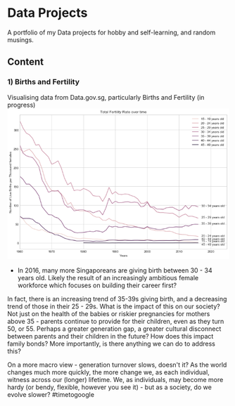 # Data Projects

A portfolio of my Data projects for hobby and self-learning, and random musings.

## Content
### 1) Births and Fertility
Visualising data from Data.gov.sg, particularly Births and Fertility (in progress)
![](TFR.png?raw=true)
- In 2016, many more Singaporeans are giving birth between 30 - 34 years old. Likely the result of an increasingly ambitious female workforce which focuses on building their career first?

In fact, there is an increasing trend of 35-39s giving birth, and a decreasing trend of those in their 25 - 29s. What is the impact of this on our society? Not just on the health of the babies or riskier pregnancies for mothers above 35  - parents continue to provide for their children, even as they turn 50, or 55. Perhaps a greater generation gap, a greater cultural disconnect between parents and their children in the future? How does this impact family bonds? More importantly, is there anything we can do to address this?

On a more macro view - generation turnover slows, doesn't it? As the world changes much more quickly, the more change we, as each individual, witness across our (longer) lifetime. We, as individuals, may become more hardy (or bendy, flexible, however you see it) - but as a society, do we evolve slower? #timetogoogle